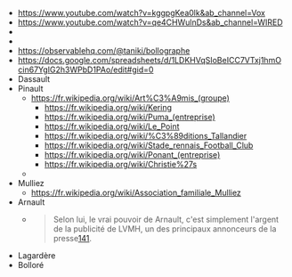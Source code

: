 - https://www.youtube.com/watch?v=kggpgKea0lk&ab_channel=Vox
- https://www.youtube.com/watch?v=qe4CHWulnDs&ab_channel=WIRED
-
-
- https://observablehq.com/@taniki/bollographe
- https://docs.google.com/spreadsheets/d/1LDKHVqSIoBeICC7VTxj1hmOcin67YgIG2h3WPbD1PAo/edit#gid=0
- Dassault
- Pinault
	- https://fr.wikipedia.org/wiki/Art%C3%A9mis_(groupe)
		- https://fr.wikipedia.org/wiki/Kering
		- https://fr.wikipedia.org/wiki/Puma_(entreprise)
		- https://fr.wikipedia.org/wiki/Le_Point
		- https://fr.wikipedia.org/wiki/%C3%89ditions_Tallandier
		- https://fr.wikipedia.org/wiki/Stade_rennais_Football_Club
		- https://fr.wikipedia.org/wiki/Ponant_(entreprise)
		- https://fr.wikipedia.org/wiki/Christie%27s
	-
- Mulliez
	- https://fr.wikipedia.org/wiki/Association_familiale_Mulliez
- Arnault
	- > Selon lui, le vrai pouvoir de Arnault, c'est simplement l'argent de la 
	  publicité de LVMH, un des principaux annonceurs de la presse[141](https://fr.wikipedia.org/wiki/Bernard_Arnault#cite_note-:15-142).
- Lagardère
- Bolloré